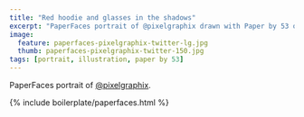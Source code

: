 ```yaml
---
title: "Red hoodie and glasses in the shadows"
excerpt: "PaperFaces portrait of @pixelgraphix drawn with Paper by 53 on an iPad."
image: 
  feature: paperfaces-pixelgraphix-twitter-lg.jpg
  thumb: paperfaces-pixelgraphix-twitter-150.jpg
tags: [portrait, illustration, paper by 53]
---
```


PaperFaces portrait of [@pixelgraphix](http://twitter.com/pixelgraphix).

{% include boilerplate/paperfaces.html %}